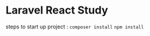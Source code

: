 # Laravel React Study

steps to start up project :
    ``` composer install ```
    ``` npm install ```
